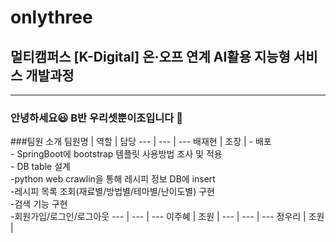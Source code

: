 # onlythree
## 멀티캠퍼스 [K-Digital] 온·오프 연계 AI활용 지능형 서비스 개발과정
---
### 안녕하세요&#128515; B반 우리셋뿐이조입니다 &#128588;

###팀원 소개
팀원명 | 역할 | 담당
--- | --- | ---
배재현 | 조장 | - 배포</br> - SpringBoot에 bootstrap 템플릿 사용방법 조사 및 적용</br>- DB table 설계</br>-python web crawlin을 통해 레시피 정보 DB에 insert</br>-레시피 목록 조회(재료별/방법별/테마별/난이도별) 구현</br>-검색 기능 구현</br>-회원가입/로그인/로그아웃
--- | --- | ---
이주혜 | 조원 | 
--- | --- | ---
정우리 | 조원 | 
